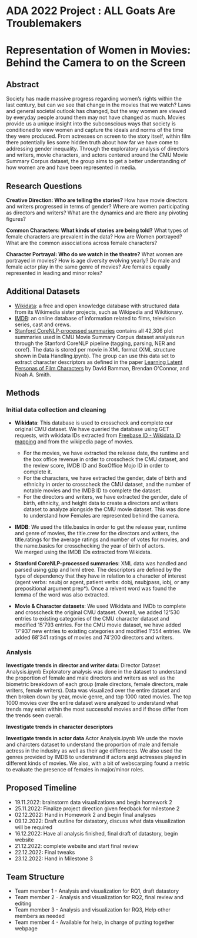 # ADA 2022 Project :  ALL Goats Are Troublemakers

# Representation of Women in Movies: Behind the Camera to on the Screen

## Abstract
Society has made massive progress regarding women’s rights within the last century, but can we see that change in the movies that we watch? Laws and general societal outlook has changed, but the way women are viewed by everyday people around them may not have changed as much. Movies provide us a unique insight into the subconscious ways that society is conditioned to view women and capture the ideals and norms of the time they were produced. From actresses on screen to the story itself, within film there potentially lies some hidden truth about how far we have come to addressing gender inequality. Through the exploratory analysis of directors and writers, movie characters, and actors centered around the CMU Movie Summary Corpus dataset, the group aims to get a better understanding of how women are and have been represented in media.

## Research Questions
**Creative Direction: Who are telling the stories?**
How have movie directors and writers progressed in terms of gender? Where are women participating as directors and writers? What are the dynamics and are there any pivoting figures?

**Common Characters: What kinds of stories are being told?**
What types of female characters are prevalent in the data? How are Women portrayed? What are the common associations across female characters? 

**Character Portrayal: Who do we watch in the theatre?**
What women are portrayed in movies? How is age diversity evolving yearly? Do male and female actor play in the same genre of movies? Are females equally represented in leading and minor roles?
  
## Additional Datasets

* [Wikidata](https://www.wikidata.org/wiki/Wikidata:Main_Page): a free and open knowledge database with structured data from its Wikimedia sister projects, such as Wikipedia and Wikitionary. 
* [IMDB](https://www.imdb.com/interfaces/): an online database of information related to films, television series, cast and crews.
* [Stanford CoreNLP-processed summaries](http://www.cs.cmu.edu/~ark/personas/data/corenlp_plot_summaries.tar)
 contains all 42,306 plot summaries used in CMU Movie Summary Corpus dataset analysis run through the Stanford CoreNLP pipeline (tagging, parsing, NER and coref). The data is stored per movie in XML format (XML structure shown in Data Handling.ipynb). The group can use this data set to extract character descriptors as defined in the paper [Learning Latent Personas of Film Characters](http://www.cs.cmu.edu/~dbamman/pubs/pdf/bamman+oconnor+smith.acl13.pdf) by David Bamman, Brendan O'Connor, and Noah A. Smith.

  
## Methods
### Initial data collection and cleaning
* **Wikidata**: This database is used to crosscheck and complete our original CMU dataset. We have queried the database using GET requests, with wikidata IDs extracted from [Freebase ID - Wikidata ID mapping](https://developers.google.com/freebase#freebase-wikidata-mappings) and from the wikipedia page of movies.
  * For the movies, we have extracted the release date, the runtime and the box office revenue in order to crosscheck the CMU dataset, and the review score, IMDB ID and BoxOffice Mojo ID in order to complete it.
  * For the characters, we have extracted the gender, date of birth and ethnicity in order to crosscheck the CMU dataset, and the number of notable movies and the IMDB ID to complete the dataset.
  * For the directors and writers, we have extracted the gender, date of birth, ethnicity, and height data to create a directors and writers dataset to analyze alongside the CMU movie dataset. This was done to understand how Females are represented behind the camera.

* **IMDB**: We used the title.basics in order to get the release year, runtime and genre of movies, the title.crew for the directors and writers, the title.ratings for the average ratings and number of votes for movies, and the name.basics for crosschecking the year of birth of actors.\
We merged using the IMDB IDs extracted from Wikidata.

* **Stanford CoreNLP-processed summaries**:
XML data was handled and parsed using gzip and lxml etree. The descriptors are defined by the type of dependency that they have in relation to a character of interest (agent verbs: nsubj or agent, patient verbs: dobj, nsubjpass, iobj, or any prepositional argument prep*). Once a relvent word was found the lemma of the word was also extracted.

* **Movie & Character datasets**: We used Wikidata and IMDb to complete and crosscheck the original CMU dataset. Overall, we added 12'530 entries to existing categories of the CMU character dataset and modified 15'793 entries. For the CMU movie dataset, we have added 17'937 new entries to existing categories and modified 1'554 entries. We added 68'341 ratings of movies and 74'200 directors and writers.


### Analysis
**Investigate trends in director and writer data:** Director Dataset Analysis.ipynb
Exploratory analysis was done in the dataset to understand the proportion of female and male directors and writers as well as the biometric breakdown of each group (male directors, female directors, male writers, female writers). Data was visualized over the entire dataset and then broken down by year, movie genre, and top 1000 rated movies. The top 1000 movies over the entire dataset were analyzed to understand what trends may exist within the most successful movies and if those differ from the trends seen overall.

**Investigate trends in character descriptors**

**Investigate trends in actor data** Actor Analysis.ipynb
We usde the movie and charcters dataset to understand the proportion of male and female actress in the industry as well as their age differneces. We also used the genres provided by IMDB to understrand if actors anjd actresses played in different kinds of movies. We also, with a bit of webscarping found a metric to evaluate the presence of females in major/minor roles.


## Proposed Timeline
* 19.11.2022:  brainstorm data visualizations and begin homework 2
* 25.11.2022:  Finalize project direction given feedback for milestone 2
* 02.12.2022:  Hand in Homework 2 and begin final analyses
* 09.12.2022:  Draft outline for datastory, discuss what data visualization will be required
* 16.12.2022:  Have all analysis finished, final draft of datastory, begin website
* 21.12.2022:  complete website and start final review
* 22.12.2022:  Final tweaks
* 23.12.2022:  Hand in Milestone 3

## Team Structure
* Team member 1 - Analysis and visualization for RQ1, draft datastory
* Team member 2 - Analysis and visualization for RQ2, final review and editing
* Team member 3 - Analysis and visualization for RQ3, Help other members as needed
* Team member 4 - Available for help, in charge of putting together webpage
